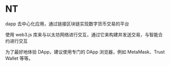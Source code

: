 # NT
dapp 去中心化应用，通过链接区块链实现数字货币交易的平台

使用 web3.js 库来与以太坊网络进行交互，通过它来构建并发送交易，与智能合约进行交互

为了最好地体验 DApp，建议使用专门的 DApp 浏览器，例如 MetaMask、Trust Wallet 等等。
